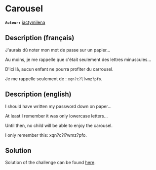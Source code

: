 # Carousel

**`Auteur:`** [jactymilena](https://github.com/jactymilena)

## Description (français)

J'aurais dû noter mon mot de passe sur un papier...  

Au moins, je me rappelle que c'était seulement des lettres minuscules...  

D'ici là, aucun enfant ne pourra profiter du carrousel.  

Je me rappelle seulement de : `xqn?c?l?wmz?pfo`.

## Description (english)

I should have written my password down on paper...  

At least I remember it was only lowercase letters...  

Until then, no child will be able to enjoy the carousel.  

I only remember this: xqn?c?l?wmz?pfo.

## Solution

Solution of the challenge can be found [here](solution/).
